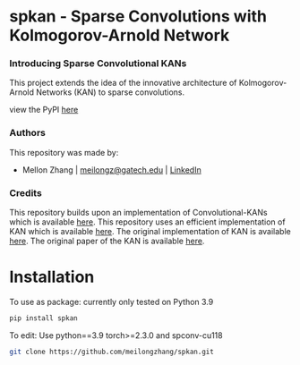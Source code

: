 # spkan - Sparse Convolutions with Kolmogorov-Arnold Network
### Introducing Sparse Convolutional KANs
This project extends the idea of the innovative architecture of Kolmogorov-Arnold Networks (KAN) to sparse convolutions.

view the PyPI [here](https://pypi.org/project/spkan/)

### Authors
This repository was made by:
 - Mellon Zhang | meilongz@gatech.edu | [LinkedIn](https://www.linkedin.com/in/meilongzhang/)

### Credits
This repository builds upon an implementation of Convolutional-KANs which is available [here](https://github.com/AntonioTepsich/Convolutional-KANs).
This repository uses an efficient implementation of KAN which is available [here](https://github.com/Blealtan/efficient-kan).
The original implementation of KAN is available [here](https://github.com/KindXiaoming/pykan). 
The original paper of the KAN is available [here](https://arxiv.org/pdf/2404.19756).

# Installation
To use as package: currently only tested on Python 3.9

```bash
pip install spkan
```

To edit: 
Use python==3.9 torch>=2.3.0 and spconv-cu118

```bash
git clone https://github.com/meilongzhang/spkan.git
```
